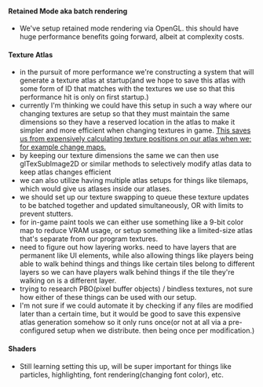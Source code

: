 #### Retained Mode aka batch rendering
  * We've setup retained mode rendering via OpenGL. this should have huge performance benefits going forward, albeit at complexity costs.

#### Texture Atlas
  * in the pursuit of more performance we're constructing a system that will generate a texture atlas at startup(and we hope to save this atlas with some form of ID that matches with the textures we use so that this performance hit is only on first startup.)
  * currently I'm thinking we could have this setup in such a way where our changing textures are setup so that they must maintain the same dimensions so they have a reserved location in the atlas to make it simpler and more efficient when changing textures in game. [This saves us from expensively calculating texture positions on our atlas when we; for example change maps.]()
  * by keeping our texture dimensions the same we can then use glTexSubImage2D or similar methods to selectively modify atlas data to keep atlas changes efficient
  * we can also utilize having multiple atlas setups for things like tilemaps, which would give us atlases inside our atlases.
  * we should set up our texture swapping to queue these texture updates to be batched together and updated simultaneously, OR with limits to prevent stutters.
  * for in-game paint tools we can either use something like a 9-bit color map to reduce VRAM usage, or setup something like a limited-size atlas that's separate from our program textures. 
  * need to figure out how layering works. need to have layers that are permanent like UI elements, while also allowing things like players being able to walk behind things and things like certain tiles belong to different layers so we can have players walk behind things if the tile they're walking on is a different layer.
  * trying to research PBO(pixel buffer objects) / bindless textures, not sure how either of these things can be used with our setup.
  * I'm not sure if we could automate it by checking if any files are modified later than a certain time, but it would be good to save this expensive atlas generation somehow so it only runs once(or not at all via a pre-configured setup when we distribute. then being once per modification.)
#### Shaders
  * Still learning setting this up, will be super important for things like particles, highlighting, font rendering(changing font color), etc.
